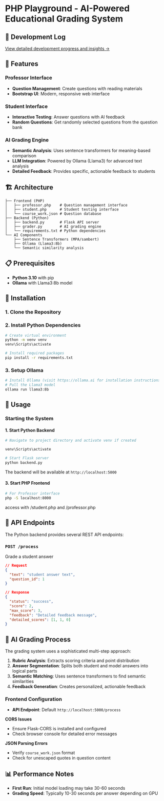 # PHP Playground - AI-Powered Educational Grading System

## 📝 Development Log

[View detailed development progress and insights →](https://www.notion.so/arthur-blog/job-php-and-agents-26b59c53972880749f95debb3e1ab89f?source=copy_link)

## 🌟 Features

### Professor Interface
- **Question Management**: Create questions with reading materials
- **Bootstrap UI**: Modern, responsive web interface

### Student Interface
- **Interactive Testing**: Answer questions with AI feedback
- **Random Questions**: Get randomly selected questions from the question bank

### AI Grading Engine
- **Semantic Analysis**: Uses sentence transformers for meaning-based comparison
- **LLM Integration**: Powered by Ollama (Llama3) for advanced text analysis
- **Detailed Feedback**: Provides specific, actionable feedback to students

## 🏗️ Architecture

```
├── Frontend (PHP)
│   ├── professor.php    # Question management interface
│   ├── student.php      # Student testing interface
│   └── course_work.json # Question database
├── Backend (Python)
│   ├── backend.py       # Flask API server
│   ├── grader.py        # AI grading engine
│   └── requirements.txt # Python dependencies
└── AI Components
    ├── Sentence Transformers (MPA/sambert)
    ├── Ollama (Llama3:8b)
    └── Semantic similarity analysis
```

## 📋 Prerequisites


- **Python 3.10** with pip
- **Ollama** with Llama3:8b model


## 🚀 Installation

### 1. Clone the Repository

### 2. Install Python Dependencies
```bash
# Create virtual environment 
python -m venv venv
venv\Scripts\activate

# Install required packages
pip install -r requirements.txt
```

### 3. Setup Ollama
```bash
# Install Ollama (visit https://ollama.ai for installation instructions)
# Pull the Llama3 model
ollama run llama3:8b
```



## 🎯 Usage

### Starting the System


#### 1. Start Python Backend
```bash
# Navigate to project directory and activate venv if created

venv\Scripts\activate

# Start Flask server
python backend.py
```
The backend will be available at `http://localhost:5000`

#### 3. Start PHP Frontend
```bash
# For Professor interface
php -S localhost:8000
```
access with /student.php and /professor.php

## 🔧 API Endpoints

The Python backend provides several REST API endpoints:


### `POST /process`
Grade a student answer
```json
// Request
{
  "text": "student answer text",
  "question_id": 1
}

// Response
{
  "status": "success",
  "score": 2,
  "max_score": 3,
  "feedback": "Detailed feedback message",
  "detailed_scores": [1, 1, 0]
}
```

## 🧠 AI Grading Process

The grading system uses a sophisticated multi-step approach:

1. **Rubric Analysis**: Extracts scoring criteria and point distribution
2. **Answer Segmentation**: Splits both student and model answers into logical parts
3. **Semantic Matching**: Uses sentence transformers to find semantic similarities
4. **Feedback Generation**: Creates personalized, actionable feedback




### Frontend Configuration
- **API Endpoint**: Default `http://localhost:5000/process`


**CORS Issues**
- Ensure Flask-CORS is installed and configured
- Check browser console for detailed error messages

**JSON Parsing Errors**
- Verify `course_work.json` format
- Check for unescaped quotes in question content

## 📊 Performance Notes

- **First Run**: Initial model loading may take 30-60 seconds
- **Grading Speed**: Typically 10-30 seconds per answer depending on GPU

